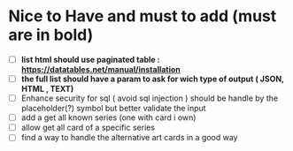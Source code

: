 # Nice to Have and must to add (**must are in bold**)

- [ ] **list html should use paginated table : https://datatables.net/manual/installation**
- [ ] **the full list should have a param to ask for wich type of output ( JSON, HTML , TEXT)**
- [ ] Enhance security for sql ( avoid sql injection ) should be handle by the placeholder(?) symbol but better validate the input
- [ ] add a get all known series (one with card i own)
- [ ] allow get all card of a specific series 
- [ ] find a way to handle the alternative art cards in a good way 
